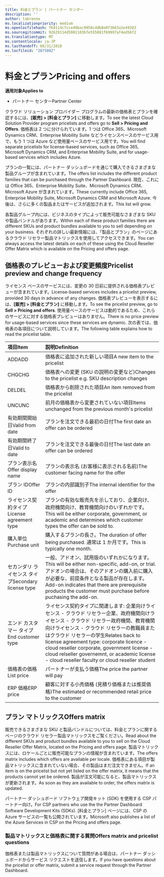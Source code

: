 ```yaml
---
title: 料金とプラン | パートナー センター
description: ''
author: labrenne
ms.localizationpriority: medium
ms.openlocfilehash: f64114cfcce49bac9958cddb8e0f3663a1e49203
ms.sourcegitcommit: 92629114d5081103bfe555081f69997af4ed56f2
ms.translationtype: MT
ms.contentlocale: ja-JP
ms.lasthandoff: 08/31/2018
ms.locfileid: "2875082"
---
```

# <a name="pricing-and-offers"></a><span data-ttu-id="bff2b-102">料金とプラン</span><span class="sxs-lookup"><span data-stu-id="bff2b-102">Pricing and offers</span></span>

**<span data-ttu-id="bff2b-103">適用対象</span><span class="sxs-lookup"><span data-stu-id="bff2b-103">Applies to</span></span>**

-  <span data-ttu-id="bff2b-104">パートナー センター</span><span class="sxs-lookup"><span data-stu-id="bff2b-104">Partner Center</span></span>

<span data-ttu-id="bff2b-105">クラウド ソリューション プロバイダー プログラムの最新の価格表とプランを確認するには、**[販売] > [料金とプラン]** に移動します。</span><span class="sxs-lookup"><span data-stu-id="bff2b-105">To see the latest Cloud Solution Provider program pricelists and offers go to **Sell > Pricing and Offers**.</span></span> <span data-ttu-id="bff2b-106">価格表は 2 つに分けられています。1 つは Office 365、Microsoft Dynamics CRM、Enterprise Mobility Suite などライセンスベースのサービス用で、もう 1 つは Azure など使用量ベースのサービス用です。</span><span class="sxs-lookup"><span data-stu-id="bff2b-106">You will find separate pricelists for license-based services, such as Office 365, Microsoft Dynamics CRM, and Enterprise Mobility Suite, and for usage-based services which includes Azure.</span></span> 

<span data-ttu-id="bff2b-107">プランの一覧には、パートナー ダッシュボードを通じて購入できるさまざまな製品グループが含まれています。</span><span class="sxs-lookup"><span data-stu-id="bff2b-107">The offers list includes the different product families that can be purchased through the Partner Dashboard.</span></span> <span data-ttu-id="bff2b-108">現在、これには Office 365、Enterprise Mobility Suite、Microsoft Dynamics CRM、Microsoft Azure が含まれています。</span><span class="sxs-lookup"><span data-stu-id="bff2b-108">These currently include Office 365, Enterprise Mobility Suite, Microsoft Dynamics CRM and Microsoft Azure.</span></span> <span data-ttu-id="bff2b-109">今後は、さらに多くの製品またはサービスが追加されます。</span><span class="sxs-lookup"><span data-stu-id="bff2b-109">This list will grow.</span></span>

<span data-ttu-id="bff2b-110">各製品グループ内には、ビジネスのタイプによって販売可能なさまざまな SKU や製品バンドルがあります。</span><span class="sxs-lookup"><span data-stu-id="bff2b-110">Within each of these product families there are different SKUs and product bundles available to you to sell depending on your business.</span></span> <span data-ttu-id="bff2b-111">それぞれの詳しい最新情報には、「製品とプラン」のページにあるクラウド リセラー製品マトリックスを使用してアクセスできます。</span><span class="sxs-lookup"><span data-stu-id="bff2b-111">You can always access the latest details on each of these using the Cloud Reseller Offer Matrix which is available on the Pricing and offers page.</span></span>

## <a name="pricelist-preview-and-change-frequency"></a><span data-ttu-id="bff2b-112">価格表のプレビューおよび変更頻度</span><span class="sxs-lookup"><span data-stu-id="bff2b-112">Pricelist preview and change frequency</span></span> 

<span data-ttu-id="bff2b-113">ライセンス ベースのサービスには、変更の 30 日前に提供される価格表プレビューが含まれています。</span><span class="sxs-lookup"><span data-stu-id="bff2b-113">License-based services includes a pricelist preview, provided 30 days in advance of any changes.</span></span> <span data-ttu-id="bff2b-114">価格表プレビューを表示するには、**[販売] > [料金とプラン]** に移動します。</span><span class="sxs-lookup"><span data-stu-id="bff2b-114">To see the pricelist preview, go to **Sell > Pricing and offers**.</span></span> <span data-ttu-id="bff2b-115">使用量ベースのサービスは動的であるため、これらのサービスに対する価格表プレビューはありません。</span><span class="sxs-lookup"><span data-stu-id="bff2b-115">There is no price preview for usage-based services since these services are dynamic.</span></span> <span data-ttu-id="bff2b-116">次の表では、価格表の各項目について説明しています。</span><span class="sxs-lookup"><span data-stu-id="bff2b-116">The following table explains how to read the pricelist table.</span></span>

|**<span data-ttu-id="bff2b-117">項目</span><span class="sxs-lookup"><span data-stu-id="bff2b-117">Item</span></span>**        |**<span data-ttu-id="bff2b-118">説明</span><span class="sxs-lookup"><span data-stu-id="bff2b-118">Definition</span></span>**      |
|:-----------   |:-----------   |
|<span data-ttu-id="bff2b-119">ADD</span><span class="sxs-lookup"><span data-stu-id="bff2b-119">ADD</span></span>   |<span data-ttu-id="bff2b-120">価格表に追加された新しい項目</span><span class="sxs-lookup"><span data-stu-id="bff2b-120">A new item to the pricelist</span></span>|
|<span data-ttu-id="bff2b-121">CHG</span><span class="sxs-lookup"><span data-stu-id="bff2b-121">CHG</span></span>   |<span data-ttu-id="bff2b-122">価格表への変更 (SKU の説明の変更など)</span><span class="sxs-lookup"><span data-stu-id="bff2b-122">Changes to the pricelist e.g. SKU description changes</span></span>|
|<span data-ttu-id="bff2b-123">DEL</span><span class="sxs-lookup"><span data-stu-id="bff2b-123">DEL</span></span>   |<span data-ttu-id="bff2b-124">価格表から削除された項目</span><span class="sxs-lookup"><span data-stu-id="bff2b-124">An item removed from the pricelist</span></span>|
|<span data-ttu-id="bff2b-125">UNC</span><span class="sxs-lookup"><span data-stu-id="bff2b-125">UNC</span></span>   |<span data-ttu-id="bff2b-126">前月の価格表から変更されていない項目</span><span class="sxs-lookup"><span data-stu-id="bff2b-126">Items unchanged from the previous month's pricelist</span></span>   |
|<span data-ttu-id="bff2b-127">有効期間開始日</span><span class="sxs-lookup"><span data-stu-id="bff2b-127">Valid from date</span></span>   |<span data-ttu-id="bff2b-128">プランを注文できる最初の日付</span><span class="sxs-lookup"><span data-stu-id="bff2b-128">The first date an offer can be ordered</span></span>    |
|<span data-ttu-id="bff2b-129">有効期間終了日</span><span class="sxs-lookup"><span data-stu-id="bff2b-129">Valid to date</span></span>   |<span data-ttu-id="bff2b-130">プランを注文できる最後の日付</span><span class="sxs-lookup"><span data-stu-id="bff2b-130">The last date an offer can be ordered</span></span>   |
|<span data-ttu-id="bff2b-131">プラン表示名</span><span class="sxs-lookup"><span data-stu-id="bff2b-131">Offer display name</span></span>   |<span data-ttu-id="bff2b-132">プランの表示名 (お客様に表示される名前)</span><span class="sxs-lookup"><span data-stu-id="bff2b-132">The customer facing name for the offer</span></span>   |
|<span data-ttu-id="bff2b-133">プラン ID</span><span class="sxs-lookup"><span data-stu-id="bff2b-133">Offer ID</span></span>   |<span data-ttu-id="bff2b-134">プランの内部識別子</span><span class="sxs-lookup"><span data-stu-id="bff2b-134">The internal identifier for the offer</span></span>   |
|<span data-ttu-id="bff2b-135">ライセンス契約タイプ</span><span class="sxs-lookup"><span data-stu-id="bff2b-135">License agreement type</span></span>   |<span data-ttu-id="bff2b-136">プランの有効な販売先を示しており、企業向け、政府機関向け、教育機関向けのいずれかです。</span><span class="sxs-lookup"><span data-stu-id="bff2b-136">This will be either corporate, government, or academic and determines which customer types the offer can be sold to.</span></span>|
|<span data-ttu-id="bff2b-137">購入単位</span><span class="sxs-lookup"><span data-stu-id="bff2b-137">Purchase unit</span></span>   |<span data-ttu-id="bff2b-138">購入するプランの長さ。</span><span class="sxs-lookup"><span data-stu-id="bff2b-138">The duration of offer being purchased.</span></span> <span data-ttu-id="bff2b-139">通常は 1 か月です。</span><span class="sxs-lookup"><span data-stu-id="bff2b-139">This is typically one month.</span></span>   |
|<span data-ttu-id="bff2b-140">セカンダリ ライセンス タイプ</span><span class="sxs-lookup"><span data-stu-id="bff2b-140">Secondary license type</span></span>   |<span data-ttu-id="bff2b-141">一般、アドオン、試用版のいずれかになります。</span><span class="sxs-lookup"><span data-stu-id="bff2b-141">This will be either non-specific, add-on, or trial.</span></span> <span data-ttu-id="bff2b-142">アドオンの場合は、そのアドオンの購入前に購入が必要な、前提条件となる製品が存在します。</span><span class="sxs-lookup"><span data-stu-id="bff2b-142">Add-on indicates that there are prerequisite products the customer must purchase before puchasing the add-on.</span></span>|
|<span data-ttu-id="bff2b-143">エンド カスタマー タイプ</span><span class="sxs-lookup"><span data-stu-id="bff2b-143">End customer type</span></span>   |<span data-ttu-id="bff2b-144">ライセンス契約タイプに関連します: 企業向けライセンス - クラウド リセラー企業、政府機関向けライセンス - クラウド リセラー政府機関、教育機関向けライセンス - クラウド リセラーの教職員またはクラウド リセラーの学生</span><span class="sxs-lookup"><span data-stu-id="bff2b-144">Relates back to license agreement type: corporate licence - cloud reseller corporate, government license - cloud relseller governemnt, or academic license - cloud reseller faculty or cloud reseller student</span></span>   |
|<span data-ttu-id="bff2b-145">価格表の価格</span><span class="sxs-lookup"><span data-stu-id="bff2b-145">List price</span></span>   |<span data-ttu-id="bff2b-146">パートナーが支払う価格</span><span class="sxs-lookup"><span data-stu-id="bff2b-146">The price the partner will pay</span></span>   |
|<span data-ttu-id="bff2b-147">ERP 価格</span><span class="sxs-lookup"><span data-stu-id="bff2b-147">ERP price</span></span>   |<span data-ttu-id="bff2b-148">顧客に対する小売価格 (見積り価格または推奨価格)</span><span class="sxs-lookup"><span data-stu-id="bff2b-148">The estimated or recommended retail price to the customer</span></span>   |

## <a name="offers-matrix"></a><span data-ttu-id="bff2b-149">プラン マトリックス</span><span class="sxs-lookup"><span data-stu-id="bff2b-149">Offers matrix</span></span>

<span data-ttu-id="bff2b-150">販売できるさまざまな SKU と製品バンドルについては、料金とプランに関するページのクラウド リセラー製品マトリックスをご覧ください。</span><span class="sxs-lookup"><span data-stu-id="bff2b-150">Read about the different SKUs and product bundles available to you to sell on the Cloud Reseller Offer Matrix, located on the Pricing and offers page.</span></span> <span data-ttu-id="bff2b-151">製品マトリックスには、ロケールごとに販売可能なプランの情報が含まれています。</span><span class="sxs-lookup"><span data-stu-id="bff2b-151">The offers matrix includes which offers are available per locale.</span></span> <span data-ttu-id="bff2b-152">価格表にある項目が製品マトリックスに含まれていない場合、その製品はまだ注文できません。</span><span class="sxs-lookup"><span data-stu-id="bff2b-152">If an item is on the pricelist but not yet listed on the offer matrix, it means that the products cannot yet be ordered.</span></span> <span data-ttu-id="bff2b-153">製品が注文可能になると、製品マトリックスが更新されます。</span><span class="sxs-lookup"><span data-stu-id="bff2b-153">As soon as they are available to order, the offers matrix is updated.</span></span>

<span data-ttu-id="bff2b-154">パートナー ダッシュボード ソフトウェア開発キット (SDK) を使用する CSP パートナー向け。</span><span class="sxs-lookup"><span data-stu-id="bff2b-154">For CSP partners who use the the Partner Dashboard Software Development Kits (SDKs).</span></span> <span data-ttu-id="bff2b-155">[料金とプラン] ページには、CSP の Azure サービスの一覧も公開されています。</span><span class="sxs-lookup"><span data-stu-id="bff2b-155">Microsoft also publishes a list of the Azure Services in CSP on the Pricing and offers page.</span></span>

### <a name="offers-matrix-and-pricelist-questions"></a><span data-ttu-id="bff2b-156">製品マトリックスと価格表に関する質問</span><span class="sxs-lookup"><span data-stu-id="bff2b-156">Offers matrix and pricelist questions</span></span>

<span data-ttu-id="bff2b-157">価格表または製品マトリックスについて質問がある場合は、パートナー ダッシュボードからサービス リクエストを送信します。</span><span class="sxs-lookup"><span data-stu-id="bff2b-157">If you have questions about the pricelist or offer matrix, submit a service request through the Partner Dashboard.</span></span>
